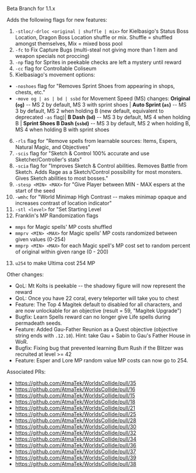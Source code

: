 Beta Branch for 1.1.x

Adds the following flags for new features:
1. `-stloc/-drloc <original | shuffle | mix>` for Kielbasigo's Status Boss Location, Dragon Boss Location shuffle or mix. Shuffle = shuffled amongst themselves, Mix = mixed boss pool
2. `-fc` to Fix Capture Bugs (multi-steal not giving more than 1 item and weapon specials not proccing)
3. `-np` flag for Sprites in peekable checks are left a mystery until reward
4. `-cc` flag for Controllable Coliseum
5. Kielbasiago's movement options: 
- `-noshoes` flag for "Removes Sprint Shoes from appearing in shops, chests, etc."
- `-move og | as | bd | ssbd` for Movement Speed (MS) changes:
        **Original (`og`)** -- MS 2 by default, MS 3 with sprint shoes | 
        **Auto Sprint (`as`)** -- MS 3 by default, MS 2 when holding B (new default, equivalent to deprecated `-as` flag)| 
        **B Dash (`bd`)** -- MS 3 by default, MS 4 when holding B | 
        **Sprint Shoes B Dash (`ssbd`)** -- MS 3 by default, MS 2 when holding B, MS 4 when holding B with sprint shoes
6. `-rls` flag for "Remove spells from learnable sources: Items, Espers, Natural Magic, and Objectives"
7. `-scis` flag for "Sketch & Control 100% accurate and use Sketcher/Controller's stats"
8. `-scia` flag for "Improves Sketch & Control abilities. Removes Battle from Sketch. Adds Rage as a Sketch/Control possibility for most monsters. Gives Sketch abilities to most bosses."
9. `-stesp <MIN> <MAX>` for "Give Player between MIN - MAX espers at the start of the seed
10. `-wmhc` for "World Minimap High Contrast -- makes minimap opaque and increases contrast of location indicator"
11. `-stl <level>` for "Set Starting Level
12. Franklin's MP Randomization flags
- `mmps` for Magic spells' MP costs shuffled
- `mmprv <MIN> <MAX>` for Magic spells' MP costs randomized between given values (0-254)
- `mmprp <MIN> <MAX>` for each Magic spell's MP cost set to random percent of original within given range (0 - 200)
13. `u254` to make Ultima cost 254 MP

Other changes:
- QoL: Mt Kolts is peekable -- the shadowy figure will now represent the reward
- QoL: Once you have 22 coral, every teleporter will take you to chest
- Feature: The Top 4 Magitek default to disabled for all characters, and are now unlockable for an objective (result = 59, "Magitek Upgrade")
- Bugfix: Learn Spells reward can no longer give Life spells during permadeath seeds.
- Feature: Added Gau-Father Reunion as a Quest objective (objective string ends with `.12.10`). Hint: take Gau + Sabin to Gau's Father House in WoR.
- Bugfix: Fixing bug that prevented learning Bum Rush if the Blitzer was recruited at level >= 42
- Feature: Esper and Lore MP random value MP costs can now go to 254.

Associated PRs:
- <https://github.com/AtmaTek/WorldsCollide/pull/35>
- <https://github.com/AtmaTek/WorldsCollide/pull/16>
- <https://github.com/AtmaTek/WorldsCollide/pull/15>
- <https://github.com/AtmaTek/WorldsCollide/pull/18>
- <https://github.com/AtmaTek/WorldsCollide/pull/21>
- <https://github.com/AtmaTek/WorldsCollide/pull/25>
- <https://github.com/AtmaTek/WorldsCollide/pull/28>
- <https://github.com/AtmaTek/WorldsCollide/pull/30>
- <https://github.com/AtmaTek/WorldsCollide/pull/32>
- <https://github.com/AtmaTek/WorldsCollide/pull/34>
- <https://github.com/AtmaTek/WorldsCollide/pull/36>
- <https://github.com/AtmaTek/WorldsCollide/pull/37>
- <https://github.com/AtmaTek/WorldsCollide/pull/39>
- <https://github.com/AtmaTek/WorldsCollide/pull/38>


